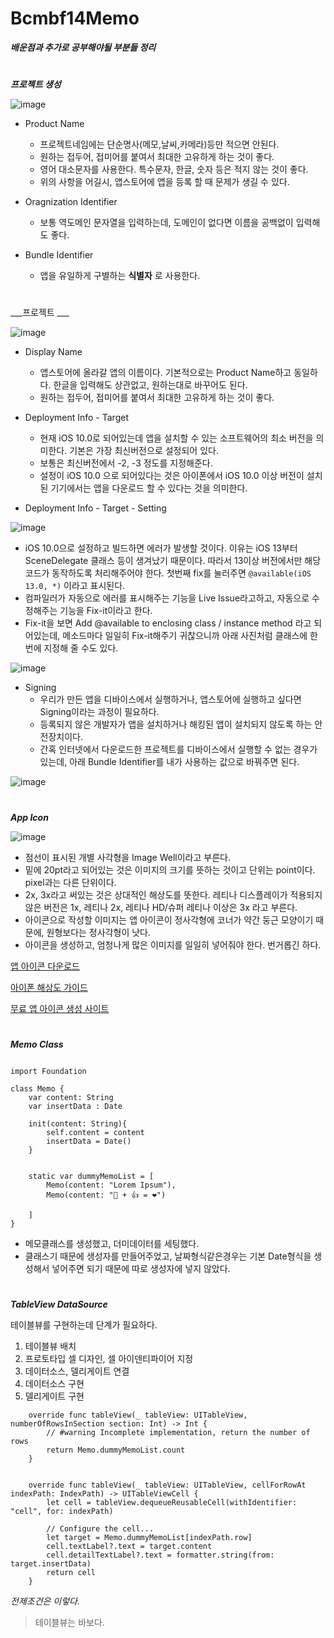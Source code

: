 # Bcmbf14Memo

___배운점과 추가로 공부해야될 부분들 정리___

# 

___프로젝트 생성___

![image](https://user-images.githubusercontent.com/60660894/79071861-e2718900-7d18-11ea-91ea-c0fe4e1842d8.png)

- Product Name
  - 프로젝트네임에는 단순명사(메모,날씨,카메라)등만 적으면 안된다.
  - 원하는 접두어, 접미어를 붙여서 최대한 고유하게 하는 것이 좋다. 
  - 영어 대소문자를 사용한다. 특수문자, 한글, 숫자 등은 적지 않는 것이 좋다.
  - 위의 사항을 어길시, 앱스토어에 앱을 등록 할 때 문제가 생길 수 있다.
 
- Oragnization Identifier 
  - 보통 역도메인 문자열을 입력하는데, 도메인이 없다면 이름을 공백없이 입력해도 좋다.
  
- Bundle Identifier
  - 앱을 유일하게 구별하는 __식별자__ 로 사용한다.

# 

___프로젝트 ___


![image](https://user-images.githubusercontent.com/60660894/79071930-46944d00-7d19-11ea-95ec-ba27a1ac85cf.png)

- Display Name
  - 앱스토어에 올라갈 앱의 이름이다. 기본적으로는 Product Name하고 동일하다. 한글을 입력해도 상관없고, 원하는대로 바꾸어도 된다.
  - 원하는 접두어, 접미어를 붙여서 최대한 고유하게 하는 것이 좋다. 
  
- Deployment Info - Target
  - 현재 iOS 10.0로 되어있는데 앱을 설치할 수 있는 소프트웨어의 최소 버전을 의미한다. 기본은 가장 최신버전으로 설정되어 있다. 
  - 보통은 최신버전에서 -2, -3 정도를 지정해준다. 
  - 설정이 iOS 10.0 으로 되어있다는 것은 아이폰에서 iOS 10.0 이상 버전이 설치된 기기에서는 앱을 다운로드 할 수 있다는 것을 의미한다. 

- Deployment Info - Target - Setting

![image](https://user-images.githubusercontent.com/60660894/79072071-ff5a8c00-7d19-11ea-954d-c6fe276acd8c.png)

  - iOS 10.0으로 설정하고 빌드하면 에러가 발생할 것이다. 이유는 iOS 13부터 SceneDelegate 클래스 등이 생겨났기 때문이다. 따라서 13이상 버전에서만 해당 코드가 동작하도록 처리해주어야 한다. 첫번째 fix를 눌러주면 `@available(iOS 13.0, *)` 이라고 표시된다. 
  - 컴파일러가 자동으로 에러를 표시해주는 기능을 Live Issue라고하고, 자동으로 수정해주는 기능을 Fix-it이라고 한다. 
  - Fix-it을 보면 Add @available to enclosing class / instance method 라고 되어있는데, 메소드마다 일일히 Fix-it해주기 귀찮으니까 아래 사진처럼 클래스에 한번에 지정해 줄 수도 있다. 
  
![image](https://user-images.githubusercontent.com/60660894/79072275-2c5b6e80-7d1b-11ea-8476-84994f3154e5.png)

- Signing 
  - 우리가 만든 앱을 디바이스에서 실행하거나, 앱스토어에 실행하고 싶다면 Signing이라는 과정이 필요하다.
  - 등록되지 않은 개발자가 앱을 설치하거나 해킹된 앱이 설치되지 않도록 하는 안전장치이다. 
  - 간혹 인터넷에서 다운로드한 프로젝트를 디바이스에서 실행할 수 없는 경우가 있는데, 아래 Bundle Identifier를 내가 사용하는 값으로 바꿔주면 된다. 

![image](https://user-images.githubusercontent.com/60660894/79072353-983dd700-7d1b-11ea-9071-3b7a7e97e02e.png)

# 

___App Icon___

![image](https://user-images.githubusercontent.com/60660894/79072564-a0e2dd00-7d1c-11ea-8c20-02e0df4c6606.png)

- 점선이 표시된 개별 사각형을 Image Well이라고 부른다.
- 밑에 20pt라고 되어있는 것은 이미지의 크기를 뜻하는 것이고 단위는 point이다. pixel과는 다른 단위이다.
- 2x, 3x라고 써있는 것은 상대적인 해상도를 뜻한다. 레티나 디스플레이가 적용되지 않은 버전은 1x, 레티나 2x, 레티나 HD/슈퍼 레티나 이상은 3x 라고 부른다. 
- 아이콘으로 작성할 이미지는 앱 아이콘이 정사각형에 코너가 약간 둥근 모양이기 때문에, 원형보다는 정사각형이 낫다. 
- 아이콘을 생성하고, 엄청나게 많은 이미지를 일일히 넣어줘야 한다. 번거롭긴 하다. 

[앱 아이콘 다운로드](https://www.flaticon.com/free-icon/compose_148876#term=pencil&page=1&position=18)

[아이폰 해상도 가이드](https://www.paintcodeapp.com/news/ultimate-guide-to-iphone-resolutions)

[무료 앱 아이콘 생성 사이트](https://appiconmaker.co/)


# 

___Memo Class___

```

import Foundation

class Memo {
    var content: String
    var insertData : Date
    
    init(content: String){
        self.content = content
        insertData = Date()
    }
    
    
    static var dummyMemoList = [
        Memo(content: "Lorem Ipsum"),
        Memo(content: "🥰 + 👍 = ❤️")
    
    ]
}

```

- 메모클래스를 생성했고, 더미데이터를 세팅했다. 
- 클래스기 때문에 생성자를 만들어주었고, 날짜형식같은경우는 기본 Date형식을 생성해서 넣어주면 되기 때문에 따로 생성자에 넣지 않았다. 


# 

___TableView DataSource___

테이블뷰를 구현하는데 단계가 필요하다. 
1. 테이블뷰 배치 
2. 프로토타입 셀 디자인, 셀 아이덴티파이어 지정
3. 데이터소스, 델리게이트 연결
4. 데이터소스 구현
5. 델리게이트 구현 


```
    override func tableView(_ tableView: UITableView, numberOfRowsInSection section: Int) -> Int {
        // #warning Incomplete implementation, return the number of rows
        return Memo.dummyMemoList.count
    }

    
    override func tableView(_ tableView: UITableView, cellForRowAt indexPath: IndexPath) -> UITableViewCell {
        let cell = tableView.dequeueReusableCell(withIdentifier: "cell", for: indexPath)

        // Configure the cell...
        let target = Memo.dummyMemoList[indexPath.row]
        cell.textLabel?.text = target.content
        cell.detailTextLabel?.text = formatter.string(from: target.insertData)
        return cell
    }

```
 
_전제조건은 이렇다._

> 테이블뷰는 바보다.




